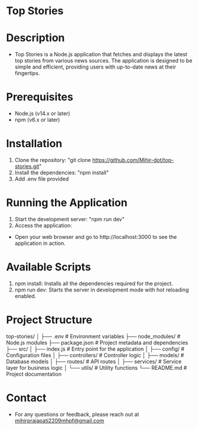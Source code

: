 # Top Stories

# Description
- Top Stories is a Node.js application that fetches and displays the latest top stories from various news sources. The application is designed to be simple and efficient, providing users with up-to-date news at their fingertips.

# Prerequisites
- Node.js (v14.x or later)
- npm (v6.x or later)

# Installation
1. Clone the repository: "git clone https://github.com/Mihir-dot/top-stories.git"
2. Install the dependencies: "npm install"
3. Add .env file provided

# Running the Application
1. Start the development server: "npm run dev"
2. Access the application:
- Open your web browser and go to http://localhost:3000 to see the application in action.

# Available Scripts
1. npm install: Installs all the dependencies required for the project.
2. npm run dev: Starts the server in development mode with hot reloading enabled.

# Project Structure
top-stories/
│
├── .env               # Environment variables
├── node_modules/      # Node.js modules
├── package.json       # Project metadata and dependencies
├── src/
│   ├── index.js       # Entry point for the application
│   ├── config/        # Configuration files
│   ├── controllers/   # Controller logic
│   ├── models/        # Database models
│   ├── routes/        # API routes
│   ├── services/      # Service layer for business logic
│   └── utils/         # Utility functions
└── README.md          # Project documentation

# Contact
- For any questions or feedback, please reach out at mihirprajapati2209mhpf@gmail.com
